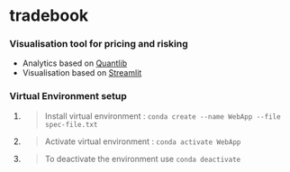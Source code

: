 # tradebook

### Visualisation tool for pricing and risking

- Analytics based on [Quantlib](https://www.quantlib.org/)
- Visualisation based on [Streamlit](https://streamlit.io/)

### Virtual Environment setup
1. > Install virtual environment :
`conda create --name WebApp --file spec-file.txt`


2. > Activate virtual environment :
`conda activate WebApp`

3. > To deactivate the environment use `conda deactivate`
